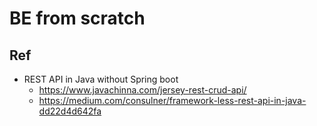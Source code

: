 # BE from scratch

## Ref

- REST API in Java without Spring boot
	- https://www.javachinna.com/jersey-rest-crud-api/
	- https://medium.com/consulner/framework-less-rest-api-in-java-dd22d4d642fa